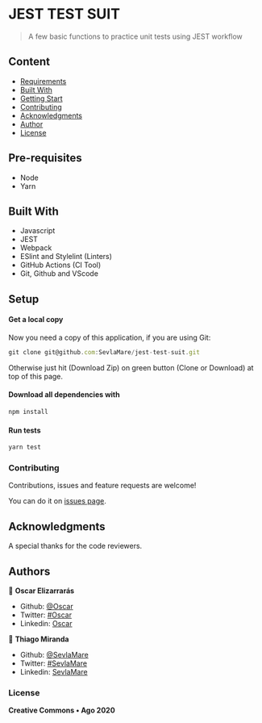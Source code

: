 # JEST TEST SUIT
> A few basic functions to practice unit tests using JEST workflow

## Content

* [Requirements](#requirements)
* [Built With](#built-with)
* [Getting Start](#getting-start)
* [Contributing](#contributing)
* [Acknowledgments](#acknowledgments)
* [Author](#author)
* [License](#license)



## Pre-requisites
<ul>
  <li>Node</li>
  <li>Yarn</li>
</ul>

## Built With

- Javascript<br>
- JEST<br>
- Webpack <br>
- ESlint and Stylelint (Linters) <br>
- GitHub Actions (CI Tool) <br>
- Git, Github and VScode <br>


## Setup

#### Get a local copy
Now you need a copy of this application, if you are using Git:
```js
git clone git@github.com:SevlaMare/jest-test-suit.git
```
Otherwise just hit (Download Zip) on green button (Clone or Download) at top of this page.


#### Download all dependencies with
```js
npm install
```

#### Run tests
```js
yarn test
```

### Contributing

Contributions, issues and feature requests are welcome!

You can do it on [issues page](issues/).

## Acknowledgments

A special thanks for the code reviewers.

## Authors

👤 **Oscar Elizarrarás**

- Github: [@Oscar](https://github.com/AlfredoElizarraras)
- Twitter: [#Oscar](https://twitter.com/OscarAlfredoGm4)
- Linkedin: [Oscar](https://mx.linkedin.com/in/oscar-alfredo-gomez-elizarraras)

👤 **Thiago Miranda**

- Github: [@SevlaMare](https://github.com/SevlaMare)
- Twitter: [#SevlaMare](https://twitter.com/SevlaMare)
- Linkedin: [SevlaMare](https://www.linkedin.com/in/sevla-mare)

### License
<strong>Creative Commons • Ago 2020</strong>
